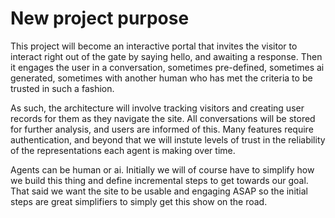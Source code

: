 # New project purpose

This project will become an interactive portal that invites the visitor to interact right out of the gate by saying hello, and awaiting a response. Then it engages the user in a conversation, sometimes pre-defined, sometimes ai generated, sometimes with another human who has met the criteria to be trusted in such a fashion.

As such, the architecture will involve tracking visitors and creating user records for them as they navigate the site. All conversations will be stored for further analysis, and users are informed of this. Many features require authentication, and beyond that we will instute levels of trust in the reliability of the representations each agent is making over time.

Agents can be human or ai. Initially we will of course have to simplify how we build this thing and define incremental steps to get towards our goal. That said we want the site to be usable and engaging ASAP so the initial steps are great simplifiers to simply get this show on the road.
